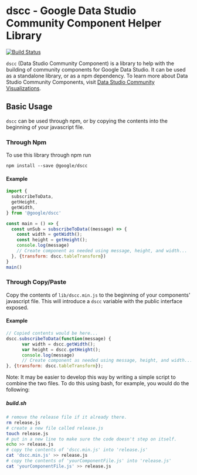 # dscc - Google Data Studio Community Component Helper Library

<a href="https://travis-ci.org/googledatastudio/ds-component"><img src="https://travis-ci.org/googledatastudio/ds-component.svg?branch=main" alt="Build Status"></a>

`dscc` (Data Studio Community Component) is a library to help with the building
of community components for Google Data Studio. It can be used as a standalone
library, or as a npm dependency. To learn more about Data Studio Community
Components, visit [Data Studio Community Visualizations][dscv-devsite].

## Basic Usage

`dscc` can be used through npm, or by copying the contents into the beginning of
your javascript file.

### Through Npm

To use this library through npm run

```shell
npm install --save @google/dscc
```

#### Example

```javascript
import {
  subscribeToData,
  getHeight,
  getWidth,
} from '@google/dscc'

const main = () => {
  const unSub = subscribeToData((message) => {
    const width = getWidth();
    const height = getHeight();
    console.log(message)
    // Create component as needed using message, height, and width...
  }, {transform: dscc.tableTransform})
}
main()
```

### Through Copy/Paste

Copy the contents of `lib/dscc.min.js` to the beginning of your components'
javascript file. This will introduce a `dscc` variable with the public interface
exposed.

#### Example

```javascript
// Copied contents would be here...
dscc.subscribeToData(function(message) {
      var width = dscc.getWidth();
      var height = dscc.getHeight();
      console.log(message)
      // Create component as needed using message, height, and width...
}, {transform: dscc.tableTransform});
```

Note: It may be easier to develop this way by writing a simple script to combine
the two files. To do this using bash, for example, you would do the following:

##### build.sh

```bash
# remove the release file if it already there.
rm release.js
# create a new file called release.js
touch release.js
# put in a new line to make sure the code doesn't step on itself.
echo >> release.js
# copy the contents of 'dscc.min.js' into 'release.js'
cat 'dscc.min.js' >> release.js
# copy the contents of 'yourComponentFile.js' into 'release.js'
cat 'yourComponentFile.js' >> release.js
```

[dscv-devsite]: https://developers.google.com/datastudio/visualization/
[docs]: https://googledatastudio.github.io/ds-component/
